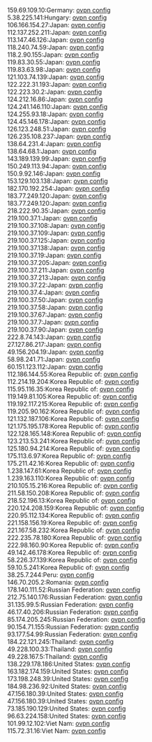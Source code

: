 159.69.109.10:Germany: [ovpn config](vpn/159_69_109_10.ovpn)  
5.38.225.141:Hungary: [ovpn config](vpn/5_38_225_141.ovpn)  
106.166.154.27:Japan: [ovpn config](vpn/106_166_154_27.ovpn)  
112.137.252.211:Japan: [ovpn config](vpn/112_137_252_211.ovpn)  
113.147.46.126:Japan: [ovpn config](vpn/113_147_46_126.ovpn)  
118.240.74.59:Japan: [ovpn config](vpn/118_240_74_59.ovpn)  
118.2.90.155:Japan: [ovpn config](vpn/118_2_90_155.ovpn)  
119.83.30.55:Japan: [ovpn config](vpn/119_83_30_55.ovpn)  
119.83.63.98:Japan: [ovpn config](vpn/119_83_63_98.ovpn)  
121.103.74.139:Japan: [ovpn config](vpn/121_103_74_139.ovpn)  
122.222.31.193:Japan: [ovpn config](vpn/122_222_31_193.ovpn)  
122.223.30.2:Japan: [ovpn config](vpn/122_223_30_2.ovpn)  
124.212.16.86:Japan: [ovpn config](vpn/124_212_16_86.ovpn)  
124.241.146.110:Japan: [ovpn config](vpn/124_241_146_110.ovpn)  
124.255.93.18:Japan: [ovpn config](vpn/124_255_93_18.ovpn)  
124.45.146.178:Japan: [ovpn config](vpn/124_45_146_178.ovpn)  
126.123.248.51:Japan: [ovpn config](vpn/126_123_248_51.ovpn)  
126.235.108.237:Japan: [ovpn config](vpn/126_235_108_237.ovpn)  
138.64.231.4:Japan: [ovpn config](vpn/138_64_231_4.ovpn)  
138.64.68.1:Japan: [ovpn config](vpn/138_64_68_1.ovpn)  
143.189.139.99:Japan: [ovpn config](vpn/143_189_139_99.ovpn)  
150.249.113.94:Japan: [ovpn config](vpn/150_249_113_94.ovpn)  
150.9.92.146:Japan: [ovpn config](vpn/150_9_92_146.ovpn)  
153.129.103.138:Japan: [ovpn config](vpn/153_129_103_138.ovpn)  
182.170.192.254:Japan: [ovpn config](vpn/182_170_192_254.ovpn)  
183.77.249.120:Japan: [ovpn config](vpn/183_77_249_120.ovpn)  
183.77.249.120:Japan: [ovpn config](vpn/183_77_249_120.ovpn)  
218.222.90.35:Japan: [ovpn config](vpn/218_222_90_35.ovpn)  
219.100.37.1:Japan: [ovpn config](vpn/219_100_37_1.ovpn)  
219.100.37.108:Japan: [ovpn config](vpn/219_100_37_108.ovpn)  
219.100.37.109:Japan: [ovpn config](vpn/219_100_37_109.ovpn)  
219.100.37.125:Japan: [ovpn config](vpn/219_100_37_125.ovpn)  
219.100.37.138:Japan: [ovpn config](vpn/219_100_37_138.ovpn)  
219.100.37.19:Japan: [ovpn config](vpn/219_100_37_19.ovpn)  
219.100.37.205:Japan: [ovpn config](vpn/219_100_37_205.ovpn)  
219.100.37.211:Japan: [ovpn config](vpn/219_100_37_211.ovpn)  
219.100.37.213:Japan: [ovpn config](vpn/219_100_37_213.ovpn)  
219.100.37.22:Japan: [ovpn config](vpn/219_100_37_22.ovpn)  
219.100.37.4:Japan: [ovpn config](vpn/219_100_37_4.ovpn)  
219.100.37.50:Japan: [ovpn config](vpn/219_100_37_50.ovpn)  
219.100.37.58:Japan: [ovpn config](vpn/219_100_37_58.ovpn)  
219.100.37.67:Japan: [ovpn config](vpn/219_100_37_67.ovpn)  
219.100.37.7:Japan: [ovpn config](vpn/219_100_37_7.ovpn)  
219.100.37.90:Japan: [ovpn config](vpn/219_100_37_90.ovpn)  
222.8.74.143:Japan: [ovpn config](vpn/222_8_74_143.ovpn)  
27.127.86.217:Japan: [ovpn config](vpn/27_127_86_217.ovpn)  
49.156.204.19:Japan: [ovpn config](vpn/49_156_204_19.ovpn)  
58.98.241.71:Japan: [ovpn config](vpn/58_98_241_71.ovpn)  
60.151.123.112:Japan: [ovpn config](vpn/60_151_123_112.ovpn)  
112.186.144.55:Korea Republic of: [ovpn config](vpn/112_186_144_55.ovpn)  
112.214.19.204:Korea Republic of: [ovpn config](vpn/112_214_19_204.ovpn)  
115.95.116.35:Korea Republic of: [ovpn config](vpn/115_95_116_35.ovpn)  
119.149.81.105:Korea Republic of: [ovpn config](vpn/119_149_81_105.ovpn)  
119.192.117.215:Korea Republic of: [ovpn config](vpn/119_192_117_215.ovpn)  
119.205.90.162:Korea Republic of: [ovpn config](vpn/119_205_90_162.ovpn)  
121.132.187.106:Korea Republic of: [ovpn config](vpn/121_132_187_106.ovpn)  
121.175.195.178:Korea Republic of: [ovpn config](vpn/121_175_195_178.ovpn)  
122.128.165.148:Korea Republic of: [ovpn config](vpn/122_128_165_148.ovpn)  
123.213.53.241:Korea Republic of: [ovpn config](vpn/123_213_53_241.ovpn)  
125.180.94.214:Korea Republic of: [ovpn config](vpn/125_180_94_214.ovpn)  
175.113.6.97:Korea Republic of: [ovpn config](vpn/175_113_6_97.ovpn)  
175.211.42.16:Korea Republic of: [ovpn config](vpn/175_211_42_16.ovpn)  
1.238.147.61:Korea Republic of: [ovpn config](vpn/1_238_147_61.ovpn)  
1.239.163.110:Korea Republic of: [ovpn config](vpn/1_239_163_110.ovpn)  
210.105.15.216:Korea Republic of: [ovpn config](vpn/210_105_15_216.ovpn)  
211.58.150.208:Korea Republic of: [ovpn config](vpn/211_58_150_208.ovpn)  
218.52.196.13:Korea Republic of: [ovpn config](vpn/218_52_196_13.ovpn)  
220.124.208.159:Korea Republic of: [ovpn config](vpn/220_124_208_159.ovpn)  
220.95.112.134:Korea Republic of: [ovpn config](vpn/220_95_112_134.ovpn)  
221.158.156.19:Korea Republic of: [ovpn config](vpn/221_158_156_19.ovpn)  
221.167.58.232:Korea Republic of: [ovpn config](vpn/221_167_58_232.ovpn)  
222.235.78.180:Korea Republic of: [ovpn config](vpn/222_235_78_180.ovpn)  
222.98.160.90:Korea Republic of: [ovpn config](vpn/222_98_160_90.ovpn)  
49.142.46.178:Korea Republic of: [ovpn config](vpn/49_142_46_178.ovpn)  
58.226.37.139:Korea Republic of: [ovpn config](vpn/58_226_37_139.ovpn)  
59.10.5.241:Korea Republic of: [ovpn config](vpn/59_10_5_241.ovpn)  
38.25.7.244:Peru: [ovpn config](vpn/38_25_7_244.ovpn)  
146.70.205.2:Romania: [ovpn config](vpn/146_70_205_2.ovpn)  
178.140.111.52:Russian Federation: [ovpn config](vpn/178_140_111_52.ovpn)  
212.75.140.176:Russian Federation: [ovpn config](vpn/212_75_140_176.ovpn)  
31.135.99.5:Russian Federation: [ovpn config](vpn/31_135_99_5.ovpn)  
46.17.40.206:Russian Federation: [ovpn config](vpn/46_17_40_206.ovpn)  
85.174.205.245:Russian Federation: [ovpn config](vpn/85_174_205_245.ovpn)  
90.154.71.155:Russian Federation: [ovpn config](vpn/90_154_71_155.ovpn)  
93.177.54.99:Russian Federation: [ovpn config](vpn/93_177_54_99.ovpn)  
184.22.121.245:Thailand: [ovpn config](vpn/184_22_121_245.ovpn)  
49.228.100.33:Thailand: [ovpn config](vpn/49_228_100_33.ovpn)  
49.228.167.5:Thailand: [ovpn config](vpn/49_228_167_5.ovpn)  
138.229.178.186:United States: [ovpn config](vpn/138_229_178_186.ovpn)  
163.182.174.159:United States: [ovpn config](vpn/163_182_174_159.ovpn)  
173.198.248.39:United States: [ovpn config](vpn/173_198_248_39.ovpn)  
184.98.236.92:United States: [ovpn config](vpn/184_98_236_92.ovpn)  
47.156.180.39:United States: [ovpn config](vpn/47_156_180_39.ovpn)  
47.156.180.39:United States: [ovpn config](vpn/47_156_180_39.ovpn)  
73.185.190.129:United States: [ovpn config](vpn/73_185_190_129.ovpn)  
96.63.224.158:United States: [ovpn config](vpn/96_63_224_158.ovpn)  
101.99.12.102:Viet Nam: [ovpn config](vpn/101_99_12_102.ovpn)  
115.72.31.16:Viet Nam: [ovpn config](vpn/115_72_31_16.ovpn)  
